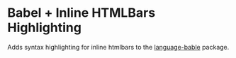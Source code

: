 # Babel + Inline HTMLBars Highlighting

Adds syntax highlighting for inline htmlbars to the [language-bable](https://github.com/gandm/language-babel) package.
